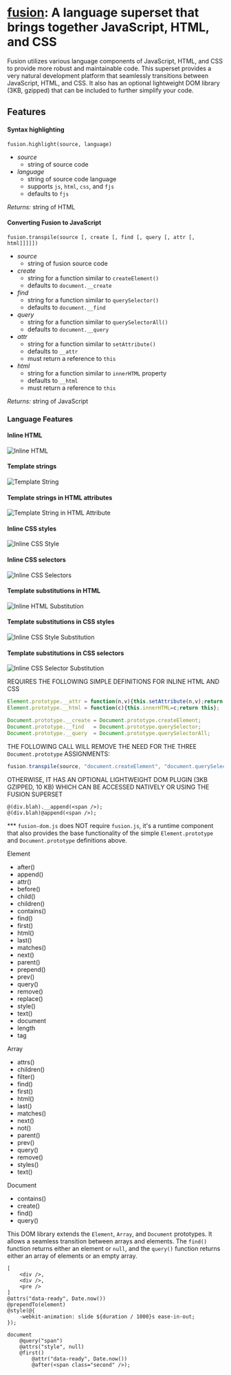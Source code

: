 # [fusion](http://www.fusionlang.org/): A language superset that brings together JavaScript, HTML, and CSS

Fusion utilizes various language components of JavaScript, HTML, and CSS to provide more robust and maintainable code.
This superset provides a very natural development platform that seamlessly transitions between JavaScript, HTML, and CSS.
It also has an optional lightweight DOM library (3KB, gzipped) that can be included to further simplify your code.

## Features

#### Syntax highlighting
```text
fusion.highlight(source, language)
```

* _source_
	* string of source code
* _language_
	* string of source code language
	* supports `js`, `html`, `css`, and `fjs`
	* defaults to `fjs`

_Returns:_ string of HTML

#### Converting Fusion to JavaScript
```text
fusion.transpile(source [, create [, find [, query [, attr [, html]]]]])
```
* _source_
	* string of fusion source code
* _create_
	* string for a function similar to `createElement()`
	* defaults to `document.__create`
* _find_
	* string for a function similar to `querySelector()`
	* defaults to `document.__find`
* _query_
	* string for a function similar to `querySelectorAll()`
	* defaults to `document.__query`
* _attr_
	* string for a function similar to `setAttribute()`
	* defaults to `__attr`
	* must return a reference to `this`
* _html_
	* string for a function similar to `innerHTML` property
	* defaults to `__html`
	* must return a reference to `this`

_Returns:_ string of JavaScript

### Language Features

#### Inline HTML
![Inline HTML](http://cdn.gaulinsoft.com/fusion/readme_html.png)

#### Template strings
![Template String](http://cdn.gaulinsoft.com/fusion/readme_templatestring.png)

#### Template strings in HTML attributes
![Template String in HTML Attribute](http://cdn.gaulinsoft.com/fusion/readme_html_templatestring.png)

#### Inline CSS styles
![Inline CSS Style](http://cdn.gaulinsoft.com/fusion/readme_css_object.png)

#### Inline CSS selectors
![Inline CSS Selectors](http://cdn.gaulinsoft.com/fusion/readme_css_selectors.png)

#### Template substitutions in HTML
![Inline HTML Substitution](http://cdn.gaulinsoft.com/fusion/readme_html_substitution.png)

#### Template substitutions in CSS styles
![Inline CSS Style Substitution](http://cdn.gaulinsoft.com/fusion/readme_css_object_substitution.png)

#### Template substitutions in CSS selectors
![Inline CSS Selector Substitution](http://cdn.gaulinsoft.com/fusion/readme_css_selector_substitution.png)

REQUIRES THE FOLLOWING SIMPLE DEFINITIONS FOR INLINE HTML AND CSS
```javascript
Element.prototype.__attr = function(n,v){this.setAttribute(n,v);return this};
Element.prototype.__html = function(c){this.innerHTML=c;return this};

Document.prototype.__create = Document.prototype.createElement;
Document.prototype.__find   = Document.prototype.querySelector;
Document.prototype.__query  = Document.prototype.querySelectorAll;
```

THE FOLLOWING CALL WILL REMOVE THE NEED FOR THE THREE `Document.prototype` ASSIGNMENTS:
```javascript
fusion.transpile(source, "document.createElement", "document.querySelector", "document.querySelectorAll")
```

OTHERWISE, IT HAS AN OPTIONAL LIGHTWEIGHT DOM PLUGIN (3KB GZIPPED, 10 KB)
WHICH CAN BE ACCESSED NATIVELY OR USING THE FUSION SUPERSET
```text
@(div.blah).__append(<span />);
@(div.blah)@append(<span />);
```

*** `fusion-dom.js` does NOT require `fusion.js`, it's a runtime component that also provides the base functionality of the simple `Element.prototype` and `Document.prototype` definitions above.

Element
* after()
* append()
* attr()
* before()
* child()
* children()
* contains()
* find()
* first()
* html()
* last()
* matches()
* next()
* parent()
* prepend()
* prev()
* query()
* remove()
* replace()
* style()
* text()
* document
* length
* tag

Array
* attrs()
* children()
* filter()
* find()
* first()
* html()
* last()
* matches()
* next()
* not()
* parent()
* prev()
* query()
* remove()
* styles()
* text()

Document
* contains()
* create()
* find()
* query()

This DOM library extends the `Element`, `Array`, and `Document` prototypes.
It allows a seamless transition between arrays and elements.
The `find()` function returns either an element or `null`, and the `query()` function returns either an array of elements or an empty array.


```text
[
	<div />,
	<div />,
	<pre />
]
@attrs("data-ready", Date.now())
@prependTo(element)
@style(@{
	-webkit-animation: slide ${duration / 1000}s ease-in-out;
});

document
	@query("span")
	@attrs("style", null)
	@first()
		@attr("data-ready", Date.now())
		@after(<span class="second" />);
```
